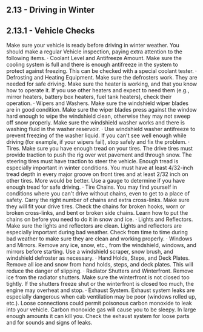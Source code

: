 ## 2.13 - Driving in Winter
## 2.13.1 - Vehicle Checks
Make sure your vehicle is ready before driving in winter weather. You should make a regular Vehicle inspection, paying extra attention to the following items.
· Coolant Level and Antifreeze Amount. Make sure the cooling system is full and there is enough antifreeze in the system to protect against freezing. This can be checked with a special coolant tester.
· Defrosting and Heating Equipment. Make sure the defrosters work. They are needed for safe driving. Make sure the heater is working, and that you know how to operate it. If you use other heaters and expect to need them (e.g., mirror heaters, battery box heaters, fuel tank heaters), check their operation.
· Wipers and Washers. Make sure the windshield wiper blades are in good condition. Make sure the wiper blades press against the window hard enough to wipe the windshield clean, otherwise they may not sweep off snow properly. Make sure the windshield washer works and there is washing fluid in the washer reservoir.
· Use windshield washer antifreeze to prevent freezing of the washer liquid. If you can't see well enough while driving (for example, if your wipers fail), stop safely and fix the problem.
· Tires. Make sure you have enough tread on your tires. The drive tires must provide traction to push the rig over wet pavement and through snow. The steering tires must have traction to steer the vehicle. Enough tread is especially important in winter conditions. You must have at least 4/32-inch tread depth in every major groove on front tires and at least 2/32 inch on other tires. More would be better. Use a gauge to determine if you have enough tread for safe driving.
· Tire Chains. You may find yourself in conditions where you can't drive without chains, even to get to a place of safety. Carry the right number of chains and extra cross-links. Make sure they will fit your drive tires. Check the chains for broken hooks, worn or broken cross-links, and bent or broken side chains. Learn how to put the chains on before you need to do it in snow and ice.
· Lights and Reflectors. Make sure the lights and reflectors are clean. Lights and reflectors are especially important during bad weather. Check from time to time during bad weather to make sure they are clean and working properly.
· Windows and Mirrors. Remove any ice, snow, etc., from the windshield, windows, and mirrors before starting. Use a windshield scraper, snow brush, and windshield defroster as necessary.
· Hand Holds, Steps, and Deck Plates. Remove all ice and snow from hand holds, steps, and deck plates. This will reduce the danger of slipping.
· Radiator Shutters and Winterfront. Remove ice from the radiator shutters. Make sure the winterfront is not closed too tightly. If the shutters freeze shut or the winterfront is closed too much, the engine may overheat and stop.
· Exhaust System. Exhaust system leaks are especially dangerous when cab ventilation may be poor (windows rolled up, etc.). Loose connections could permit poisonous carbon monoxide to leak into your vehicle. Carbon monoxide gas will cause you to be sleepy. In large enough amounts it can kill you. Check the exhaust system for loose parts and for sounds and signs of leaks.